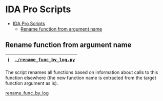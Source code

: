 # IDA Pro Scripts

- [IDA Pro Scripts](#ida-pro-scripts)
  - [Rename function from argument name](#rename-function-from-argument-name)

## Rename function from argument name

| :information_source: | [`./rename_func_by_log.py`](./rename_func_by_log.py) |
| -------------------- | ---------------------------------------------------- |

The script renames all functions based on information about calls to this function elsewhere (the new function name is extracted from the target function argument as is).

[rename_func_by_log](https://github.com/user-attachments/assets/11ebf66b-5ed1-41bf-8eb1-54453c115044)
